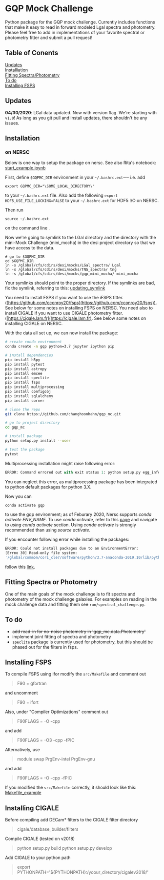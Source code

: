 # GQP Mock Challenge 

Python package for the GQP mock challenge. Currently includes functions
that make it easy to read in forward modeled Lgal spectra and photometry. 
Please feel free to add in implementations of your favorite spectral or
photometry fitter and submit a pull request! 


## Table of Conents 
[Updates](#Updates)<br> 
[Installiation](#installation)<br>
[Fitting Spectra/Photometry](#fitting-spectra-or-photometry)<br> 
[To do](#to-do)<br>
[Installing FSPS](#installing-fsps)<br> 

## Updates
**04/30/2020**: LGal data updated. Now with version flag. We're starting with `v1.0`! As long as you git pull and install updates, there shouldn't be any issues. 

## Installation

### on NERSC

Below is one way to setup the package on nersc. See also Rita's notebook:
[start_example.ipynb](https://github.com/ritatojeiro/desi_gqp/blob/master/nb/start_example.ipynb)

First, define `$GQPMC_DIR` environment in your `~/.bashrc.ext`---
i.e. add 
```
export GQPMC_DIR="\SOME_LOCAL_DIRECTORY\" 
```
to your `~/.bashrc.ext` file. Also add the following 
`export HDF5_USE_FILE_LOCKING=FALSE`
to your `~/.bashrc.ext` for  HDF5 I/O on NERSC.

Then run 
```
source ~/.bashrc.ext
```
on the command line .

Now we're going to symlink to the LGal directory and the directory with the 
mini-Mock Challenge (mini_mocha) in the desi project directory so that we
have access to the data.
```
# go to $GQPMC_DIR
cd $GQPMC_DIR
ln -s /global/cfs/cdirs/desi/mocks/LGal_spectra/ Lgal
ln -s /global/cfs/cdirs/desi/mocks/TNG_spectra/ tng 
ln -s /global/cfs/cdirs/desi/mocks/gqp_mini_mocha/ mini_mocha 
```

Your symlinks should point to the proper directory. If the symlinks are bad, fix the symlink, referring to this:
[updating_symlink](https://github.com/kgb0255/GQPMC_v2_JAMES/blob/6da67f918cfadfb17eaa163ddfb25e63dc9b3c53/Documentation/NERSC_Installation/outdated_symlink.md)

You need to install FSPS if you want to use the iFSPS fitter. ([https://github.com/cconroy20/fsps](https://github.com/cconroy20/fsps)). See below for some notes on installing FSPS on NERSC.
You need also to install CIGALE if you want to use CIGALE photometry fitter. ([https://cigale.lam.fr](https://cigale.lam.fr). See below some notes on installing CIGALE on NERSC.

With the data all set up, we can now install the package: 
```bash 
# create conda environment 
conda create -n gqp python=3.7 jupyter ipython pip

# install dependencies
pip install h5py 
pip install pytest 
pip install astropy 
pip install emcee 
pip install speclite 
pip install fsps
pip install multiprocessing
pip install configobj
pip install sqlalchemy
pip install corner

# clone the repo 
git clone https://github.com/changhoonhahn/gqp_mc.git 

# go to project directory
cd gqp_mc 

# install package
python setup.py install --user 

# test the package
pytest 
```

Multiprocessing installation might raise following error:
```python
ERROR: Command errored out with exit status 1: python setup.py egg_info Check the logs for full command output.
```
You can neglect this error, as multiprocessing package has been integrated to python default packages for python 3.X.

Now you can 
```python
conda activate gqp
```
to use the gqp environment; as of Feburary 2020, Nersc supports 
*conda activate ENV_NAME*. To use *conda activate*, refer to this 
[page](https://docs.nersc.gov/programming/high-level-environments/python/#using-conda-activate) and navigate to *using conda activate* section. Using *conda activate* is strongly recommended than using *source activate*. 

If you encounter following error while installing the packages:
```bash
ERROR: Could not install packages due to an EnvironmentError:
[Errno 30] Read-only file system: 
'/global/common/cori_cle7/software/python/3.7-anaconda-2019.10/lib/python3.7/site-packages/...'
```
follow this [link](https://github.com/kgb0255/GQPMC_v2_JAMES/blob/f5e9ec3064c91775e09679a92a67a19ffb80d1c3/Documentation/NERSC_Installation/pacakge_error.md).


## Fitting Spectra or Photometry

One of the main goals of the mock challenge is to fit spectra and photometry of 
the mock challenge galaxies. For examples on reading in the mock challenge data
and fitting them see `run/spectral_challenge.py`. 

## To do 

* ~~add read-in for no-noise photometry in 'gqp_mc.data.Photometry'~~
* implement joint fitting of spectra and photometry 
* `speclite` package is currently used for photometry, but this should be phased out for the filters in fsps.

## Installing FSPS 
To compile FSPS using ifor modify the `src/Makefile` and comment out 
> F90 = gfortran

and uncomment

> F90 = ifort 

Also, under "Compiler Optimizations" comment out 

> F90FLAGS = -O -cpp 

and add  

> F90FLAGS = -O3 -cpp -fPIC

Alternatively, use

> module swap PrgEnv-intel PrgEnv-gnu

and add

> F90FLAGS = -O -cpp -fPIC


If you modified the `src/Makefile` correctly, it should look like this: [Makefile_example](https://github.com/kgb0255/GQPMC_v2_JAMES/blob/6da67f918cfadfb17eaa163ddfb25e63dc9b3c53/Documentation/NERSC_Installation/Makefile)

## Installing CIGALE

Before compiling add DECam* filters to the CIGALE filter directory 

> cigale/database_builder/filters

Compile CIGALE (tested on v2018)

> python setup.py build
> python setup.py develop

Add CIGALE to your python path

> export PYTHONPATH='${PYTHONPATH}:/yoour_directory/cigalev2018/'
